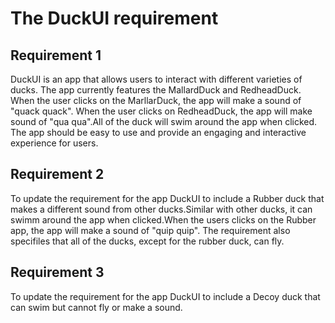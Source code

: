 # The DuckUI requirement
## Requirement 1
DuckUI is an app that allows users to interact with different varieties of ducks. The app currently features the MallardDuck and RedheadDuck. When the user clicks on the MarllarDuck, the app will make a sound of "quack quack". When the user clicks on RedheadDuck, the app will make sound of "qua qua".All of the duck will swim around the app when clicked. The app should be easy to use and provide an engaging and interactive experience for users.
## Requirement 2
To update the requirement for the app DuckUI to include a Rubber duck that makes a different sound from other ducks.Similar with other ducks, it can swimm around the app when clicked.When the users clicks on the Rubber app, the app will make a sound of "quip quip". The requirement also specifiles that all of the ducks, except for the rubber duck, can fly.
## Requirement 3
To update the requirement for the app DuckUI to include a Decoy duck that can swim but cannot fly or make a sound.
